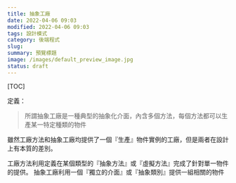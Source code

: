 ```yaml
---
title: 抽象工廠
date: 2022-04-06 09:03
modified: 2022-04-06 09:03
tags: 設計模式
category: 後端程式
slug:
summary: 預覽標題
image: /images/default_preview_image.jpg
status: draft
---
```


[TOC]

定義：

>所謂抽象工廠是一種典型的抽象化介面，內含多個方法，每個方法都可以生產某一特定種類的物件

雖然工廠方法和抽象工廠均提供了一個『生產』物件實例的工廠，但是兩者在設計上有本質的差別。

工廠方法利用定義在某個類型的『抽象方法』或『虛擬方法』完成了針對單一物件的提供。
抽象工廠利用一個『獨立的介面』或『抽象類別』提供一組相關的物件